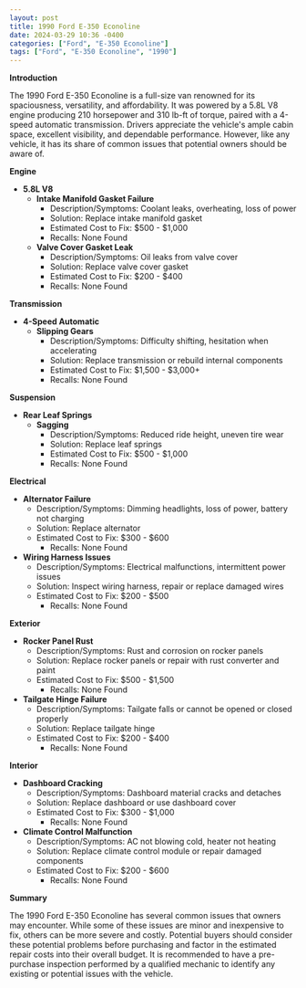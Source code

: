 ```yaml
---
layout: post
title: 1990 Ford E-350 Econoline
date: 2024-03-29 10:36 -0400
categories: ["Ford", "E-350 Econoline"]
tags: ["Ford", "E-350 Econoline", "1990"]
---
```

**Introduction**

The 1990 Ford E-350 Econoline is a full-size van renowned for its spaciousness, versatility, and affordability. It was powered by a 5.8L V8 engine producing 210 horsepower and 310 lb-ft of torque, paired with a 4-speed automatic transmission. Drivers appreciate the vehicle's ample cabin space, excellent visibility, and dependable performance. However, like any vehicle, it has its share of common issues that potential owners should be aware of.

**Engine**

* **5.8L V8**
    * **Intake Manifold Gasket Failure**
        * Description/Symptoms: Coolant leaks, overheating, loss of power
        * Solution: Replace intake manifold gasket
        * Estimated Cost to Fix: $500 - $1,000
        * Recalls: None Found
    * **Valve Cover Gasket Leak**
        * Description/Symptoms: Oil leaks from valve cover
        * Solution: Replace valve cover gasket
        * Estimated Cost to Fix: $200 - $400
        * Recalls: None Found

**Transmission**

* **4-Speed Automatic**
    * **Slipping Gears**
        * Description/Symptoms: Difficulty shifting, hesitation when accelerating
        * Solution: Replace transmission or rebuild internal components
        * Estimated Cost to Fix: $1,500 - $3,000+
        * Recalls: None Found

**Suspension**

* **Rear Leaf Springs**
    * **Sagging**
        * Description/Symptoms: Reduced ride height, uneven tire wear
        * Solution: Replace leaf springs
        * Estimated Cost to Fix: $500 - $1,000
        * Recalls: None Found

**Electrical**

* **Alternator Failure**
    * Description/Symptoms: Dimming headlights, loss of power, battery not charging
    * Solution: Replace alternator
    * Estimated Cost to Fix: $300 - $600
        * Recalls: None Found
* **Wiring Harness Issues**
    * Description/Symptoms: Electrical malfunctions, intermittent power issues
    * Solution: Inspect wiring harness, repair or replace damaged wires
    * Estimated Cost to Fix: $200 - $500
        * Recalls: None Found

**Exterior**

* **Rocker Panel Rust**
    * Description/Symptoms: Rust and corrosion on rocker panels
    * Solution: Replace rocker panels or repair with rust converter and paint
    * Estimated Cost to Fix: $500 - $1,500
        * Recalls: None Found
* **Tailgate Hinge Failure**
    * Description/Symptoms: Tailgate falls or cannot be opened or closed properly
    * Solution: Replace tailgate hinge
    * Estimated Cost to Fix: $200 - $400
        * Recalls: None Found

**Interior**

* **Dashboard Cracking**
    * Description/Symptoms: Dashboard material cracks and detaches
    * Solution: Replace dashboard or use dashboard cover
    * Estimated Cost to Fix: $300 - $1,000
        * Recalls: None Found
* **Climate Control Malfunction**
    * Description/Symptoms: AC not blowing cold, heater not heating
    * Solution: Replace climate control module or repair damaged components
    * Estimated Cost to Fix: $200 - $600
        * Recalls: None Found

**Summary**

The 1990 Ford E-350 Econoline has several common issues that owners may encounter. While some of these issues are minor and inexpensive to fix, others can be more severe and costly. Potential buyers should consider these potential problems before purchasing and factor in the estimated repair costs into their overall budget. It is recommended to have a pre-purchase inspection performed by a qualified mechanic to identify any existing or potential issues with the vehicle.
